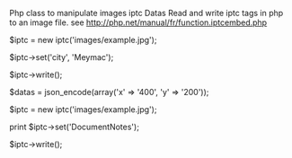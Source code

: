 Php class to manipulate images iptc Datas
Read and write iptc tags in php to an image file.
see http://php.net/manual/fr/function.iptcembed.php

$iptc = new iptc('images/example.jpg');

$iptc->set('city', 'Meymac');

$iptc->write();


$datas = json_encode(array('x' => '400', 'y' => '200'));

$iptc = new iptc('images/example.jpg');

print $iptc->set('DocumentNotes');

$iptc->write();

